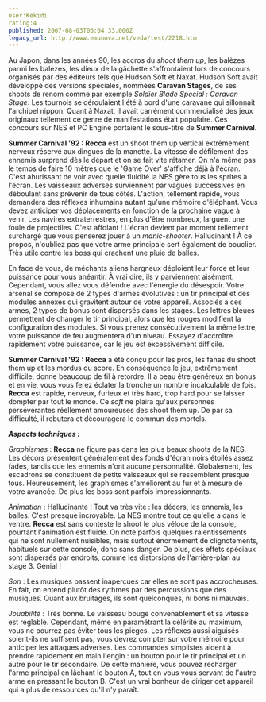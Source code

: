 ```yaml
---
user:Kékidi
rating:4
published: 2007-08-03T06:04:33.000Z
legacy_url: http://www.emunova.net/veda/test/2218.htm
---
```

Au Japon, dans les années 90, les accros du _shoot them up_, les balèzes parmi les balèzes, les dieux de la gâchette s'affrontaient lors de concours organisés par des éditeurs tels que Hudson Soft et Naxat. Hudson Soft avait développé des versions spéciales, nommées **Caravan Stages**, de ses shoots de renom comme par exemple _Soldier Blade Special : Caravan Stage_. Les tournois se déroulaient l'été à bord d'une caravane qui sillonnait l'archipel nippon. Quant à Naxat, il avait carrément commercialisé des jeux originaux tellement ce genre de manifestations était populaire. Ces concours sur NES et PC Engine portaient le sous-titre de **Summer Carnival**.  

  

**Summer Carnival '92 : Recca** est un shoot them up vertical extrêmement nerveux réservé aux dingues de la manette. La vitesse de défilement des ennemis surprend dès le départ et on se fait vite rétamer. On n'a même pas le temps de faire 10 mètres que le 'Game Over' s'affiche déjà à l'écran. C'est ahurissant de voir avec quelle fluidité la NES gère tous les sprites à l'écran. Les vaisseaux adverses surviennent par vagues successives en déboulant sans prévenir de tous côtés. L'action, tellement rapide, vous demandera des réflexes inhumains autant qu'une mémoire d'éléphant. Vous devez anticiper vos déplacements en fonction de la prochaine vague à venir. Les navires extraterrestres, en plus d'être nombreux, larguent une foule de projectiles. C'est affolant ! L'écran devient par moment tellement surchargé que vous penserez jouer à un _manic-shooter_. Hallucinant ! À ce propos, n'oubliez pas que votre arme principale sert également de bouclier. Très utile contre les boss qui crachent une pluie de balles.  

  

En face de vous, de méchants aliens hargneux déploient leur force et leur puissance pour vous anéantir. À vrai dire, ils y parviennent aisément. Cependant, vous allez vous défendre avec l'énergie du désespoir. Votre arsenal se compose de 2 types d'armes évolutives : un tir principal et des modules annexes qui gravitent autour de votre appareil. Associés à ces armes, 2 types de bonus sont dispersés dans les stages. Les lettres bleues permettent de changer le tir principal, alors que les rouges modifient la configuration des modules. Si vous prenez consécutivement la même lettre, votre puissance de feu augmentera d'un niveau. Essayez d'accroître rapidement votre puissance, car le jeu est excessivement difficile.  

  

**Summer Carnival '92 : Recca** a été conçu pour les pros, les fanas du shoot them up et les mordus du score. En conséquence le jeu, extrêmement difficile, donne beaucoup de fil à retordre. Il a beau être généreux en bonus et en vie, vous vous ferez éclater la tronche un nombre incalculable de fois. **Recca** est rapide, nerveux, furieux et très hard, trop hard pour se laisser dompter par tout le monde. Ce _soft_ ne plaira qu'aux personnes persévérantes réellement amoureuses des shoot them up. De par sa difficulté, il rebutera et découragera le commun des mortels.  

  

_**Aspects techniques :**_  

  

_Graphismes_ : **Recca** ne figure pas dans les plus beaux shoots de la NES. Les décors présentent généralement des fonds d'écran noirs étoilés assez fades, tandis que les ennemis n'ont aucune personnalité. Globalement, les escadrons se constituent de petits vaisseaux qui se ressemblent presque tous. Heureusement, les graphismes s'améliorent au fur et à mesure de votre avancée. De plus les boss sont parfois impressionnants.  

  

_Animation_ : Hallucinante ! Tout va très vite : les décors, les ennemis, les balles. C'est presque incroyable. La NES montre tout ce qu'elle a dans le ventre. **Recca** est sans conteste le shoot le plus véloce de la console, pourtant l'animation est fluide. On note parfois quelques ralentissements qui ne sont nullement nuisibles, mais surtout énormément de clignotements, habituels sur cette console, donc sans danger. De plus, des effets spéciaux sont dispersés par endroits, comme les distorsions de l'arrière-plan au stage 3\. Génial !  

  

_Son_ : Les musiques passent inaperçues car elles ne sont pas accrocheuses. En fait, on entend plutôt des rythmes par des percussions que des musiques. Quant aux bruitages, ils sont quelconques, ni bons ni mauvais.  

  

_Jouabilité_ : Très bonne. Le vaisseau bouge convenablement et sa vitesse est réglable. Cependant, même en paramétrant la célérité au maximum, vous ne pourrez pas éviter tous les pièges. Les réflexes aussi aiguisés soient-ils ne suffisent pas, vous devrez compter sur votre mémoire pour anticiper les attaques adverses. Les commandes simplistes aident à prendre rapidement en main l'engin : un bouton pour le tir principal et un autre pour le tir secondaire. De cette manière, vous pouvez recharger l'arme principal en lâchant le bouton A, tout en vous vous servant de l'autre arme en pressant le bouton B. C'est un vrai bonheur de diriger cet appareil qui a plus de ressources qu'il n'y paraît.